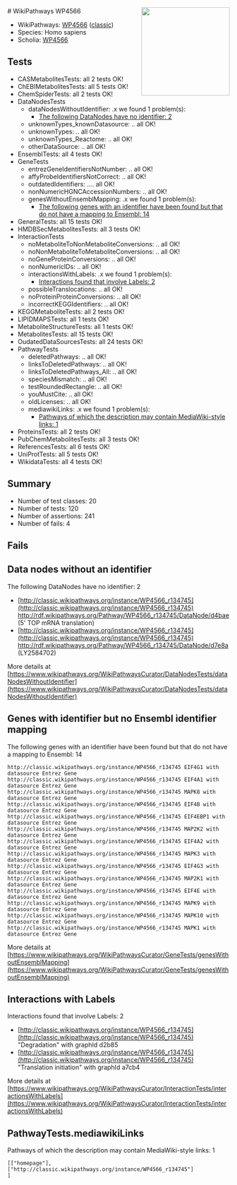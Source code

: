 <img style="float: right; width: 200px" src="https://upload.wikimedia.org/wikipedia/commons/thumb/8/83/Wplogo_with_text_500.png/640px-Wplogo_with_text_500.png" />
# WikiPathways WP4566

* WikiPathways: [WP4566](https://wikipathways.org/pathways/WP4566) ([classic](https://classic.wikipathways.org/instance/WP4566))
* Species: Homo sapiens
* Scholia: [WP4566](https://scholia.toolforge.org/wikipathways/WP4566)
## Tests
* CASMetabolitesTests: all 2 tests OK!
* ChEBIMetabolitesTests: all 5 tests OK!
* ChemSpiderTests: all 2 tests OK!
* DataNodesTests
    * dataNodesWithoutIdentifier: .x we found 1 problem(s):
        * [The following DataNodes have no identifier: 2](#d2d32fa1)
    * unknownTypes_knownDatasource: .. all OK!
    * unknownTypes: .. all OK!
    * unknownTypes_Reactome: .. all OK!
    * otherDataSource: .. all OK!
* EnsemblTests: all 4 tests OK!
* GeneTests
    * entrezGeneIdentifiersNotNumber: .. all OK!
    * affyProbeIdentifiersNotCorrect: .. all OK!
    * outdatedIdentifiers: .... all OK!
    * nonNumericHGNCAccessionNumbers: .. all OK!
    * genesWithoutEnsemblMapping: .x we found 1 problem(s):
        * [The following genes with an identifier have been found but that do not have a mapping to Ensembl: 14](#c4e54311)
* GeneralTests: all 15 tests OK!
* HMDBSecMetabolitesTests: all 3 tests OK!
* InteractionTests
    * noMetaboliteToNonMetaboliteConversions: .. all OK!
    * noNonMetaboliteToMetaboliteConversions: .. all OK!
    * noGeneProteinConversions: .. all OK!
    * nonNumericIDs: .. all OK!
    * interactionsWithLabels: .x we found 1 problem(s):
        * [Interactions found that involve Labels: 2](#630d2679)
    * possibleTranslocations: .. all OK!
    * noProteinProteinConversions: .. all OK!
    * incorrectKEGGIdentifiers: .. all OK!
* KEGGMetaboliteTests: all 2 tests OK!
* LIPIDMAPSTests: all 1 tests OK!
* MetaboliteStructureTests: all 1 tests OK!
* MetabolitesTests: all 15 tests OK!
* OudatedDataSourcesTests: all 24 tests OK!
* PathwayTests
    * deletedPathways: .. all OK!
    * linksToDeletedPathways: .. all OK!
    * linksToDeletedPathways_All: .. all OK!
    * speciesMismatch: .. all OK!
    * testRoundedRectangle: .. all OK!
    * youMustCite: .. all OK!
    * oldLicenses: .. all OK!
    * mediawikiLinks: .x we found 1 problem(s):
        * [Pathways of which the description may contain MediaWiki-style links: 1](#da69cf45)
* ProteinsTests: all 2 tests OK!
* PubChemMetabolitesTests: all 3 tests OK!
* ReferencesTests: all 6 tests OK!
* UniProtTests: all 5 tests OK!
* WikidataTests: all 4 tests OK!


## Summary

* Number of test classes: 20
* Number of tests: 120
* Number of assertions: 241
* Number of fails: 4

## Fails

<a name="d2d32fa1" />

## Data nodes without an identifier

The following DataNodes have no identifier: 2

* [http://classic.wikipathways.org/instance/WP4566_r134745](http://classic.wikipathways.org/instance/WP4566_r134745) http://rdf.wikipathways.org/Pathway/WP4566_r134745/DataNode/d4bae (5' TOP mRNA translation)
* [http://classic.wikipathways.org/instance/WP4566_r134745](http://classic.wikipathways.org/instance/WP4566_r134745) http://rdf.wikipathways.org/Pathway/WP4566_r134745/DataNode/d7e8a (LY2584702)


More details at [https://www.wikipathways.org/WikiPathwaysCurator/DataNodesTests/dataNodesWithoutIdentifier](https://www.wikipathways.org/WikiPathwaysCurator/DataNodesTests/dataNodesWithoutIdentifier)

<a name="c4e54311" />

## Genes with identifier but no Ensembl identifier mapping

The following genes with an identifier have been found but that do not have a mapping to Ensembl: 14
```
http://classic.wikipathways.org/instance/WP4566_r134745 EIF4G1 with datasource Entrez Gene
http://classic.wikipathways.org/instance/WP4566_r134745 EIF4A1 with datasource Entrez Gene
http://classic.wikipathways.org/instance/WP4566_r134745 MAPK8 with datasource Entrez Gene
http://classic.wikipathways.org/instance/WP4566_r134745 EIF4B with datasource Entrez Gene
http://classic.wikipathways.org/instance/WP4566_r134745 EIF4EBP1 with datasource Entrez Gene
http://classic.wikipathways.org/instance/WP4566_r134745 MAP2K2 with datasource Entrez Gene
http://classic.wikipathways.org/instance/WP4566_r134745 EIF4A2 with datasource Entrez Gene
http://classic.wikipathways.org/instance/WP4566_r134745 MAPK3 with datasource Entrez Gene
http://classic.wikipathways.org/instance/WP4566_r134745 EIF4G3 with datasource Entrez Gene
http://classic.wikipathways.org/instance/WP4566_r134745 MAP2K1 with datasource Entrez Gene
http://classic.wikipathways.org/instance/WP4566_r134745 EIF4E with datasource Entrez Gene
http://classic.wikipathways.org/instance/WP4566_r134745 MAPK9 with datasource Entrez Gene
http://classic.wikipathways.org/instance/WP4566_r134745 MAPK10 with datasource Entrez Gene
http://classic.wikipathways.org/instance/WP4566_r134745 MAPK1 with datasource Entrez Gene
```

More details at [https://www.wikipathways.org/WikiPathwaysCurator/GeneTests/genesWithoutEnsemblMapping](https://www.wikipathways.org/WikiPathwaysCurator/GeneTests/genesWithoutEnsemblMapping)

<a name="630d2679" />

## Interactions with Labels

Interactions found that involve Labels: 2

* [http://classic.wikipathways.org/instance/WP4566_r134745](http://classic.wikipathways.org/instance/WP4566_r134745) "Degradation" with graphId d2b85
* [http://classic.wikipathways.org/instance/WP4566_r134745](http://classic.wikipathways.org/instance/WP4566_r134745) "Translation initiation" with graphId a7cb4


More details at [https://www.wikipathways.org/WikiPathwaysCurator/InteractionTests/interactionsWithLabels](https://www.wikipathways.org/WikiPathwaysCurator/InteractionTests/interactionsWithLabels)

<a name="da69cf45" />

## PathwayTests.mediawikiLinks

Pathways of which the description may contain MediaWiki-style links: 1
```
[["homepage"],
["http://classic.wikipathways.org/instance/WP4566_r134745"]
]
```

